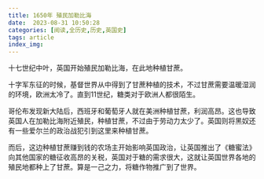 ```yaml
---
title: 1650年 殖民加勒比海
date:  2023-08-31 10:50:28
categories: [阅读,全历史,历史,英国史]
tags: article
index_img: 
---
```


十七世纪中叶，英国开始殖民加勒比海，在此地种植甘蔗。

十字军东征的时候，基督世界从中得到了甘蔗种植的技术，不过甘蔗需要温暖湿润的环境，欧洲太冷了。直到11世纪，糖类对于欧洲人都很陌生。

哥伦布发现新大陆后，西班牙和葡萄牙人就在美洲种植甘蔗，利润高昂。这也导致英国人在加勒比海附近殖民，种植甘蔗，不过由于劳动力太少了。英国则将黑奴还有一些爱尔兰的政治战犯引到这里来种植甘蔗。

而后，这边种植甘蔗赚到钱的农场主开始影响英国政治，让英国推出了《糖蜜法》向其他国家的糖征收高昂的关税，英国对于糖的需求很大，这就让英国世界各地的殖民地都种上了甘蔗。算是一己之力，将糖作物推广到了世界。

